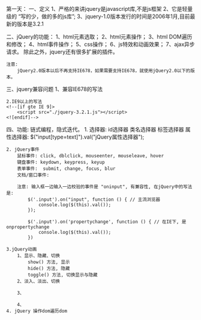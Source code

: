 第一天：
一、定义
    1、严格的来讲jquery是javascript库,不是js框架
    2、它是轻量级的 “写的少，做的多的js库”;
    3、jquery-1.0版本发行的时间是2006年1月,目前最新的版本是3.2.1

二、jQuery的功能：
    1、html元素选取；
    2、html元素操作；
    3、html DOM遍历和修改；
    4、html事件操作；
    5、css操作；
    6、js特效和动画效果；
    7、ajax异步请求。
    除此之外，jquery还有很多扩展的插件。

    注意: 
        jQuery2.0版本以后不再支持IE678，如果需要支持IE678，就使用jQuery2.0以下的版本。

三、jquery兼容问题
    1、兼容IE678的写法
    <!--[if lt IE 9]>
        <script src="./jquery-1.8.3.js"></script>
    <![endif]-->


    2.IE9以上的写法
    <!--[if gte IE 9]>
        <script src="./jquery-3.2.1.js"></script>
    <![endif]-->

四、功能:
    链式编程，隐式迭代。
    1. 选择器:
        id选择器
        类名选择器
        标签选择器
        属性选择器:  $("input[type=text]").val("jQuery属性选择器");

    2. jQuery事件
        鼠标事件: click, dblclick, mouseenter, mouseleave, hover
        键盘事件: keydown, keypress, keyup
        表单事件:  submit, change, focus, blur
        文档/窗口事件: 

        注意: 输入框一边输入一边校验的事件是 "oninput", 有兼容性, 在jQuery中的写法是:
            $('.input').on("input", function () { // 主流浏览器
                console.log($(this).val());
            });

            $('.input').on('propertychange', function () { // 在IE下, 是 onpropertychange
                console.log($(this).val());
            })

    3.jQuery动画
        1、显示、隐藏、切换
            show() 方法, 显示
            hide() 方法, 隐藏
            toggle() 方法, 切换显示与隐藏
        2、淡入、淡出、切换

        3、

        4、
    4. jQuery 操作dom遍历dom
    